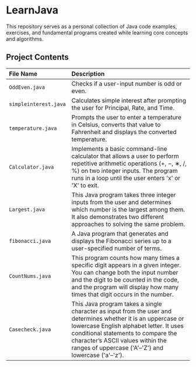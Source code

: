 # LearnJava #

This repository serves as a personal collection of Java code examples, exercises, and fundamental programs created while learning core concepts and algorithms.

## Project Contents

| File Name | Description |
| :--- | :--- |
| `OddEven.java` | Checks if a user-input number is odd or even. |
| `simpleinterest.java` | Calculates simple interest after prompting the user for Principal, Rate, and Time. |
| `temperature.java`| Prompts the user to enter a temperature in Celsius, converts that value to Fahrenheit and displays the converted temperature. |
| `Calculator.java` | Implements a basic command-line calculator that allows a user to perform repetitive arithmetic operations (+, −, ∗, /, %) on two integer inputs. The program runs in a loop until the user enters 'x' or 'X' to exit. |
| `Largest.java` | This Java program takes three integer inputs from the user and determines which number is the largest among them. It also demonstrates two different approaches to solving the same problem. |
| `fibonacci.java` | A Java program that generates and displays the Fibonacci series up to a user-specified number of terms. |
| `CountNums.java` | This program counts how many times a specific digit appears in a given integer. You can change both the input number and the digit to be counted in the code, and the program will display how many times that digit occurs in the number. |
| `Casecheck.java` | This Java program takes a single character as input from the user and determines whether it is an uppercase or lowercase English alphabet letter. It uses conditional statements to compare the character’s ASCII values within the ranges of uppercase ('A'–'Z') and lowercase ('a'–'z'). |
